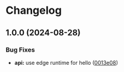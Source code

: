 # Changelog

## 1.0.0 (2024-08-28)


### Bug Fixes

* **api:** use edge runtime for hello ([0013e08](https://github.com/remarkablemark/nextjs-typescript-template/commit/0013e08a78ca507bc9162fc7618d22ca4c8a735c))
